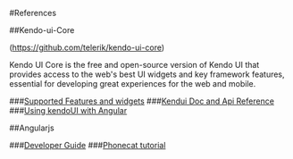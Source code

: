 #References

##Kendo-ui-Core

(https://github.com/telerik/kendo-ui-core)

Kendo UI Core is the free and open-source version of Kendo UI that provides access to the web's best UI widgets and key framework features, essential for developing great experiences for the web and mobile.

###[Supported Features and widgets](docs/kendoui/supportedFeatures)
###[Kendui Doc and Api Reference](http://docs.telerik.com/kendo-ui/introduction)
###[Using kendoUI with Angular](http://docs.telerik.com/kendo-ui/AngularJS/introduction#using-kendo-with-angularjs)

##Angularjs

###[Developer Guide](https://docs.angularjs.org/guide/introduction)
###[Phonecat tutorial](https://docs.angularjs.org/tutorial)
